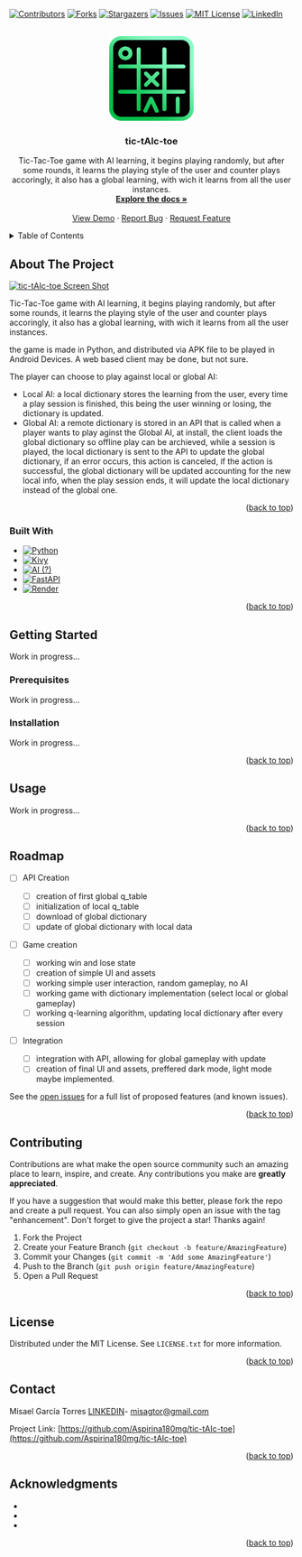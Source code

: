 <!-- Improved compatibility of back to top link: See: https://github.com/othneildrew/Best-README-Template/pull/73 -->

<a id="readme-top"></a>
<!--
*** Thanks for checking out the Best-README-Template. If you have a suggestion
*** that would make this better, please fork the repo and create a pull request
*** or simply open an issue with the tag "enhancement".
*** Don't forget to give the project a star!
*** Thanks again! Now go create something AMAZING! :D
-->



<!-- PROJECT SHIELDS -->
<!--
*** I'm using markdown "reference style" links for readability.
*** Reference links are enclosed in brackets [ ] instead of parentheses ( ).
*** See the bottom of this document for the declaration of the reference variables
*** for contributors-url, forks-url, etc. This is an optional, concise syntax you may use.
*** https://www.markdownguide.org/basic-syntax/#reference-style-links
-->

[![Contributors][contributors-shield]][contributors-url]
[![Forks][forks-shield]][forks-url]
[![Stargazers][stars-shield]][stars-url]
[![Issues][issues-shield]][issues-url]
[![MIT License][license-shield]][license-url]
[![LinkedIn][linkedin-shield]][linkedin-url]


<!-- PROJECT LOGO -->
<br />
<div align="center">
  <a href="https://github.com/Aspirina180mg/tic-tAIc-toe">
    <img src="IMG/Logo.png" alt="Logo" width="150" height="150">
  </a>

<h3 align="center">tic-tAIc-toe</h3>

<p align="center">
    Tic-Tac-Toe game with AI learning, it begins playing randomly, but after some rounds, it learns the playing style of the user and counter plays accoringly, it also has a global learning, with wich it learns from all the user instances.
    <br />
    <a href="https://github.com/aspirina180mg/tic-tAIc-toe"><strong>Explore the docs »</strong></a>
    <br />
    <br />
    <a href="https://github.com/aspirina180mg/tic-tAIc-toe">View Demo</a>
    ·
    <a href="https://github.com/aspirina180mg/tic-tAIc-toe/issues/new?labels=bug&template=bug-report---.md">Report Bug</a>
    ·
    <a href="https://github.com/aspirina180mg/tic-tAIc-toe/issues/new?labels=enhancement&template=feature-request---.md">Request Feature</a>
  </p>
</div>



<!-- TABLE OF CONTENTS -->
<details>
  <summary>Table of Contents</summary>
  <ol>
    <li>
      <a href="#about-the-project">About The Project</a>
      <ul>
        <li><a href="#built-with">Built With</a></li>
      </ul>
    </li>
    <li>
      <a href="#getting-started">Getting Started</a>
      <ul>
        <li><a href="#prerequisites">Prerequisites</a></li>
        <li><a href="#installation">Installation</a></li>
      </ul>
    </li>
    <li><a href="#usage">Usage</a></li>
    <li><a href="#roadmap">Roadmap</a></li>
    <li><a href="#contributing">Contributing</a></li>
    <li><a href="#license">License</a></li>
    <li><a href="#contact">Contact</a></li>
    <li><a href="#acknowledgments">Acknowledgments</a></li>
  </ol>
</details>



<!-- ABOUT THE PROJECT -->
## About The Project

[![tic-tAIc-toe Screen Shot][product-screenshot]](https://example.com)

Tic-Tac-Toe game with AI learning, it begins playing randomly, but after some rounds, it learns the playing style of the user and counter plays accoringly, it also has a global learning, with wich it learns from all the user instances.

the game is made in Python, and distributed via APK file to be played in Android Devices. A web based client may be done, but not sure.

The player can choose to play against local or global AI:

* Local AI: a local dictionary stores the learning from the user, every time a play session is finished, this being the user winning or losing, the dictionary is updated.
* Global AI: a remote dictionary is stored in an API that is called when a player wants to play aginst the Global AI, at install, the client loads the global dictionary so offline play can be archieved, while a session is played, the local dictionary is sent to the API to update the global dictionary, if an error occurs, this action is canceled, if the action is successful, the global dictionary will be updated accounting for the new local info, when the play session ends, it will update the local dictionary instead of the global one.

<p align="right">(<a href="#readme-top">back to top</a>)</p>

### Built With

* [![Python][Python.org]][Python-url]
* [![Kivy][Kivy.org]][Kivy-url]
* [![AI (?)][AI.com]][AI-url]
* [![FastAPI][fastapi.tiangolo.com]][Fastapi-url]
* [![Render][render.com]][Render-url]

<p align="right">(<a href="#readme-top">back to top</a>)</p>



<!-- GETTING STARTED -->
## Getting Started

Work in progress...

<!--This is an example of how you may give instructions on setting up your project locally.
To get a local copy up and running follow these simple example steps.-->


### Prerequisites

Work in progress...

<!--This is an example of how to list things you need to use the software and how to install them.

* npm
  ```sh
  npm install npm@latest -g
  ```-->

### Installation

Work in progress...

<!--1. Get a free API Key at [https://example.com](https://example.com)
2. Clone the repo
   ```sh
   git clone https://github.com/Aspirina180mg/tic-tAIc-toe.git
   ```
3. Install NPM packages
   ```sh
   npm install
   ```
4. Enter your API in `config.js`
   ```js
   const API_KEY = 'ENTER YOUR API';
   ```-->

<p align="right">(<a href="#readme-top">back to top</a>)</p>

<!-- USAGE EXAMPLES -->
## Usage


Work in progress...

<!--Use this space to show useful examples of how a project can be used. Additional screenshots, code examples and demos work well in this space. You may also link to more resources.

_For more examples, please refer to the [Documentation](https://example.com)_-->

<p align="right">(<a href="#readme-top">back to top</a>)</p>

<!-- ROADMAP -->
## Roadmap

- [ ] API Creation

  - [ ] creation of first global q_table
  - [ ] initialization of local q_table
  - [ ] download of global dictionary
  - [ ] update of global dictionary with local data
- [ ] Game creation

  - [ ] working win and lose state
  - [ ] creation of simple UI and assets
  - [ ] working simple user interaction, random gameplay, no AI
  - [ ] working game with dictionary implementation (select local or global gameplay)
  - [ ] working q-learning algorithm, updating local dictionary after every session
- [ ] Integration

  - [ ] integration with API, allowing for global gameplay with update
  - [ ] creation of final UI and assets, preffered dark mode, light mode maybe implemented.

See the [open issues](https://github.com/aspirina180mg/tic-tAIc-toe/issues) for a full list of proposed features (and known issues).

<p align="right">(<a href="#readme-top">back to top</a>)</p>



<!-- CONTRIBUTING -->
## Contributing

Contributions are what make the open source community such an amazing place to learn, inspire, and create. Any contributions you make are **greatly appreciated**.

If you have a suggestion that would make this better, please fork the repo and create a pull request. You can also simply open an issue with the tag "enhancement".
Don't forget to give the project a star! Thanks again!

1. Fork the Project
2. Create your Feature Branch (`git checkout -b feature/AmazingFeature`)
3. Commit your Changes (`git commit -m 'Add some AmazingFeature'`)
4. Push to the Branch (`git push origin feature/AmazingFeature`)
5. Open a Pull Request

<p align="right">(<a href="#readme-top">back to top</a>)</p>



<!-- LICENSE -->
## License

Distributed under the MIT License. See `LICENSE.txt` for more information.

<p align="right">(<a href="#readme-top">back to top</a>)</p>

<!-- CONTACT -->
## Contact

Misael García Torres [LINKEDIN](https://www.linkedin.com/in/mgarciat/)- misagtor@gmail.com

Project Link: [https://github.com/Aspirina180mg/tic-tAIc-toe](https://github.com/Aspirina180mg/tic-tAIc-toe)

<p align="right">(<a href="#readme-top">back to top</a>)</p>



<!-- ACKNOWLEDGMENTS -->
## Acknowledgments

* []()
* []()
* []()

<p align="right">(<a href="#readme-top">back to top</a>)</p>

<!-- MARKDOWN LINKS & IMAGES -->
<!-- https://www.markdownguide.org/basic-syntax/#reference-style-links -->

[contributors-shield]: https://img.shields.io/github/contributors/Aspirina180mg/tic-tAIc-toe.svg?style=for-the-badge
[contributors-url]: https://github.com/Aspirina180mg/tic-tAIc-toe/graphs/contributors
[forks-shield]: https://img.shields.io/github/forks/Aspirina180mg/tic-tAIc-toe.svg?style=for-the-badge
[forks-url]: https://github.com/Aspirina180mg/tic-tAIc-toe/network/members
[stars-shield]: https://img.shields.io/github/stars/Aspirina180mg/tic-tAIc-toe.svg?style=for-the-badge
[stars-url]: https://github.com/Aspirina180mg/tic-tAIc-toe/stargazers
[issues-shield]: https://img.shields.io/github/issues/Aspirina180mg/tic-tAIc-toe.svg?style=for-the-badge
[issues-url]: https://github.com/Aspirina180mg/tic-tAIc-toe/issues
[license-shield]: https://img.shields.io/github/license/Aspirina180mg/tic-tAIc-toe.svg?style=for-the-badge
[license-url]: https://github.com/Aspirina180mg/tic-tAIc-toe/blob/master/LICENSE.txt
[linkedin-shield]: https://img.shields.io/badge/-LinkedIn-black.svg?style=for-the-badge&logo=linkedin&colorB=555
[linkedin-url]: https://linkedin.com/in/mgarciat

[product-screenshot]: IMG/screenshot.png

[Python.org]: https://img.shields.io/badge/Python-3776AB?style=for-the-badge&logo=python&logoColor=white
[Python-url]: https://https://www.python.org/
[Kivy.org]: https://img.shields.io/badge/Kivy-333?style=for-the-badge&logo=kivy&logoColor=white
[kivy-url]: https://kivy.org/
[AI.com]: https://img.shields.io/badge/AI-00BFFF?style=for-the-badge&logo=ai&logoColor=white
[AI-url]: https://www.google.com/
[Fastapi.tiangolo.com]: https://img.shields.io/badge/FastAPI-009688?style=for-the-badge&logo=fastapi&logoColor=white
[Fastapi-url]: https://fastapi.tiangolo.com/
[Render.com]: https://img.shields.io/badge/Render-46E3B7?style=for-the-badge&logo=render&logoColor=white
[Render-url]: https://render.com/